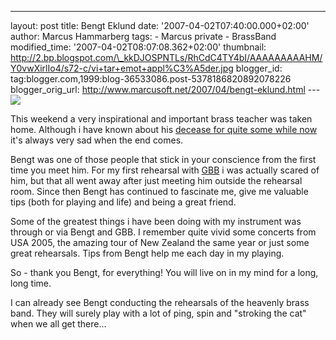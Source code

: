 ---
layout: post
title: Bengt Eklund
date: '2007-04-02T07:40:00.000+02:00'
author: Marcus Hammarberg
tags: - Marcus
private - BrassBand
modified_time: '2007-04-02T08:07:08.362+02:00'
thumbnail:
http://2.bp.blogspot.com/\_kkDJOSPNTLs/RhCdC4TY4bI/AAAAAAAAAHM/Y0vwXirlIo4/s72-c/vi+tar+emot+appl%C3%A5der.jpg
blogger_id: tag:blogger.com,1999:blog-36533086.post-5378186820892078226
blogger_orig_url: http://www.marcusoft.net/2007/04/bengt-eklund.html ---
[<img
src="http://2.bp.blogspot.com/_kkDJOSPNTLs/RhCdC4TY4bI/AAAAAAAAAHM/Y0vwXirlIo4/s400/vi+tar+emot+appl%C3%A5der.jpg"
id="BLOGGER_PHOTO_ID_5048707855081333170"
style="DISPLAY: block; MARGIN: 0px auto 10px; CURSOR: hand; TEXT-ALIGN: center"
data-border="0" />](http://2.bp.blogspot.com/_kkDJOSPNTLs/RhCdC4TY4bI/AAAAAAAAAHM/Y0vwXirlIo4/s1600-h/vi+tar+emot+appl%C3%A5der.jpg)

<div>

This weekend a very inspirational and important brass teacher was taken
home. Although i have known about his [decease for quite some while
now](http://marcushammarberg.blogspot.com/2006/11/cancer.html) it's
always very sad when the end comes.

</div>



<div>


Bengt was one of those people that stick in your conscience from the
first time you meet him. For my first rehearsal with
[GBB](http://www.goteborgbrassband.org.se/) i was actually scared of
him, but that all went away after just meeting him outside the rehearsal
room. Since then Bengt has continued to fascinate me, give me valuable
tips (both for playing and life) and being a great friend.

</div>



<div>

</div>



<div>

Some of the greatest things i have been doing with my instrument was
through or via Bengt and GBB. I remember quite vivid some concerts from
USA 2005, the amazing tour of New Zealand the same year or just some
great rehearsals. Tips from Bengt help me each day in my playing.

</div>



<div>

</div>



<div>

So - thank you Bengt, for everything! You will live on in my mind for a
long, long time.

</div>

<div>

</div>

<div>

I can already see Bengt conducting the rehearsals of the heavenly brass
band. They will surely play with a lot of ping, spin and "stroking the
cat" when we all get there...

</div>
